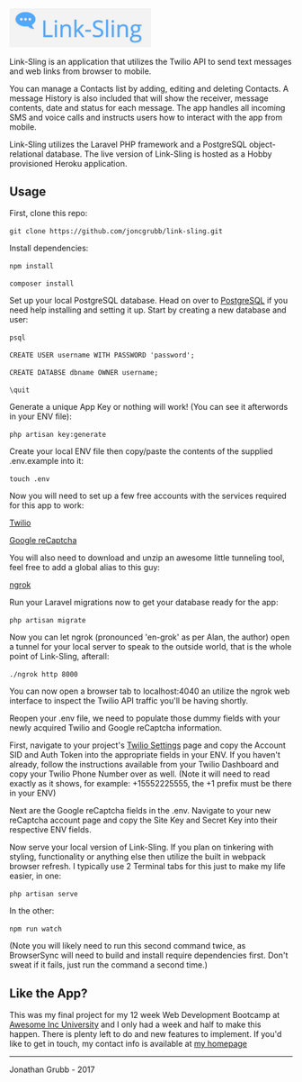 
<img src="https://github.com/joncgrubb/link-sling/raw/master/docs/Link-Sling-Logo.png" width="50%" height="50%" margin="auto">

Link-Sling is an application that utilizes the Twilio API to send text messages and web links from browser to mobile.

You can manage a Contacts list by adding, editing and deleting Contacts. A message History is also included that will show the receiver, message contents, date and status for each message. The app handles all incoming SMS and voice calls and instructs users how to interact with the app from mobile.

Link-Sling utilizes the Laravel PHP framework and a PostgreSQL object-relational database. The live version of Link-Sling is hosted as a Hobby provisioned Heroku application.

## Usage

First, clone this repo:

`git clone https://github.com/joncgrubb/link-sling.git`

Install dependencies:

`npm install`

`composer install`

Set up your local PostgreSQL database. Head on over to [PostgreSQL](https://www.postgresql.org/) if you need help installing and setting it up. Start by creating a new database and user:

`psql`

`CREATE USER username WITH PASSWORD 'password';`

`CREATE DATABSE dbname OWNER username;`

`\quit`

Generate a unique App Key or nothing will work! (You can see it afterwords in your ENV file):

`php artisan key:generate`

Create your local ENV file then copy/paste the contents of the supplied .env.example into it:

`touch .env`

Now you will need to set up a few free accounts with the services required for this app to work:

[Twilio](https://www.twilio.com/)

[Google reCaptcha](https://www.google.com/recaptcha/intro/)

You will also need to download and unzip an awesome little tunneling tool, feel free to add a global alias to this guy:

[ngrok](https://ngrok.com/download)

Run your Laravel migrations now to get your database ready for the app:

`php artisan migrate`

Now you can let ngrok (pronounced 'en-grok' as per Alan, the author) open a tunnel for your local server to speak to the outside world, that is the whole point of Link-Sling, afterall:

`./ngrok http 8000`

You can now open a browser tab to localhost:4040 an utilize the ngrok web interface to inspect the Twilio API traffic you'll be having shortly.

Reopen your .env file, we need to populate those dummy fields with your newly acquired Twilio and Google reCaptcha information.

First, navigate to your project's [Twilio Settings](https://www.twilio.com/console/project/settings) page and copy the Account SID and Auth Token into the appropriate fields in your ENV. If you haven't already, follow the instructions available from your Twilio Dashboard and copy your Twilio Phone Number over as well. (Note it will need to read exactly as it shows, for example: +15552225555, the +1 prefix must be there in your ENV)

Next are the Google reCaptcha fields in the .env. Navigate to your new reCaptcha account page and copy the Site Key and Secret Key into their respective ENV fields.

Now serve your local version of Link-Sling. If you plan on tinkering with styling, functionality or anything else then utilize the built in webpack browser refresh. I typically use 2 Terminal tabs for this just to make my life easier, in one:

`php artisan serve`

In the other:

`npm run watch`

(Note you will likely need to run this second command twice, as BrowserSync will need to build and install require dependencies first. Don't sweat if it fails, just run the command a second time.)

## Like the App?

This was my final project for my 12 week Web Development Bootcamp at [Awesome Inc University](https://www.awesomeincu.com/) and I only had a week and half to make this happen. There is plenty left to do and new features to implement. If you'd like to get in touch, my contact info is available at [my homepage](http://www.joncgrubb.com/#/)

---

Jonathan Grubb - 2017
